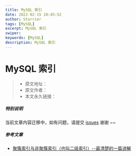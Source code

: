 ```yaml
---
title: MySQL 索引
date: 2022-02-15 10:45:52
author: Starrier
tags: [MySQL]
excerpt: MySQL 索引
swiper:
keywords: [MySQL]
description: MySQL 索引
---
```


# MySQL 索引

> * 原文地址：[]()
> * 原文作者：[]()
> * 本文永久链接：[]()

##### **特别说明**

当前文章内容迁移中，如有问题，请提交 [issues](https://github.com/Starrier/starrier.github.io/issues) 谢谢 ~~

##### 参考文章

- [聚簇索引与非聚簇索引（也叫二级索引）--最清楚的一篇讲解](https://cloud.tencent.com/developer/article/1541265)

